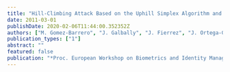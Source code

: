 ```yaml
---
title: "Hill-Climbing Attack Based on the Uphill Simplex Algorithm and its Application to Signature Verification"
date: 2011-03-01
publishDate: 2020-02-06T11:44:00.352352Z
authors: ["M. Gomez-Barrero", "J. Galbally", "J. Fierrez", "J. Ortega-Garcia"]
publication_types: ["1"]
abstract: ""
featured: false
publication: "*Proc. European Workshop on Biometrics and Identity Management (BioID)*"
---
```



